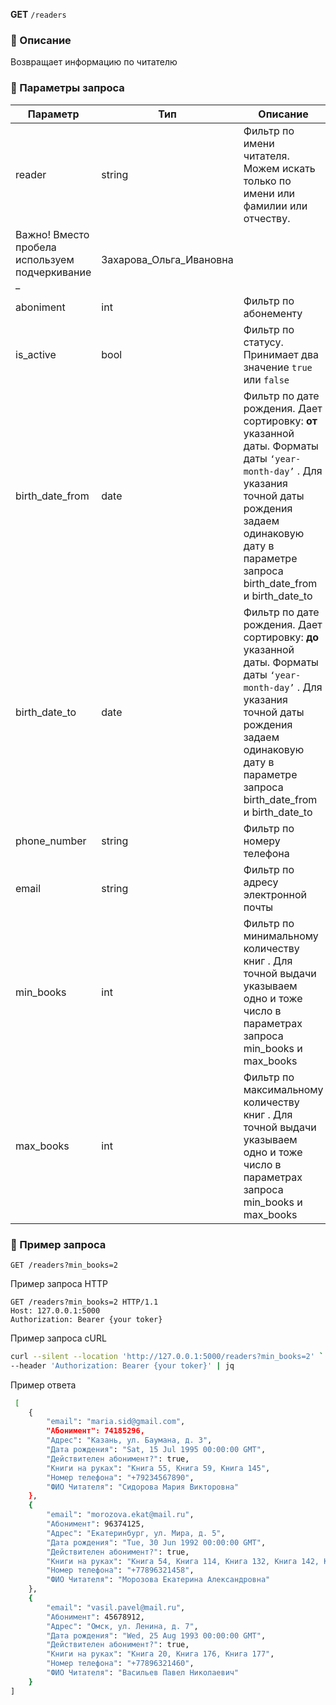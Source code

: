 **GET** `/readers`

### 🔹 Описание

Возвращает информацию по читателю

### 🔹 Параметры запроса

| Параметр | Тип | Описание | Пример запроса |
| --- | --- | --- | --- |
| reader | string | Фильтр по имени читателя. Можем искать только по имени или фамилии или отчеству.
Важно! Вместо пробела используем подчеркивание  _ | Захарова_Ольга_Ивановна |
| aboniment | int | Фильтр по абонементу | 74185296 |
| is_active | bool | Фильтр по статусу. Принимает два значение `true` или `false` | true |
| birth_date_from | date | Фильтр по дате рождения. Дает сортировку: **от** указанной даты. Форматы даты `‘year-month-day’` . Для указания точной даты рождения задаем одинаковую дату в параметре запроса birth_date_from и birth_date_to | 1987-04-14 |
| birth_date_to | date | Фильтр по дате рождения. Дает сортировку: **до** указанной даты. Форматы даты `‘year-month-day’` . Для указания точной даты рождения задаем одинаковую дату в параметре запроса birth_date_from и birth_date_to | 1987-04-14 |
| phone_number | string | Фильтр по номеру телефона | +79234567890 |
| email | string | Фильтр по адресу электронной почты | [maria.sid@gmail.com](mailto:maria.sid@gmail.com) |
| min_books | int | Фильтр по минимальному количеству книг . Для точной выдачи указываем одно и тоже число в параметрах запроса min_books и max_books | 2 |
| max_books | int | Фильтр по максимальному количеству книг . Для точной выдачи указываем одно и тоже число в параметрах запроса min_books и max_books | 3 |

### 🔹 Пример запроса

```
GET /readers?min_books=2
```

Пример запроса HTTP

```
GET /readers?min_books=2 HTTP/1.1
Host: 127.0.0.1:5000
Authorization: Bearer {your toker}
```

Пример запроса cURL

```bash
curl --silent --location 'http://127.0.0.1:5000/readers?min_books=2' `
--header 'Authorization: Bearer {your toker}' | jq
```

Пример ответа

```bash
 [
    {
        "email": "maria.sid@gmail.com",
        "Абонимент": 74185296,
        "Адрес": "Казань, ул. Баумана, д. 3",
        "Дата рождения": "Sat, 15 Jul 1995 00:00:00 GMT",
        "Действителен абонимент?": true,
        "Книги на руках": "Книга 55, Книга 59, Книга 145",
        "Номер телефона": "+79234567890",
        "ФИО Читателя": "Сидорова Мария Викторовна"
    },
    {
        "email": "morozova.ekat@mail.ru",
        "Абонимент": 96374125,
        "Адрес": "Екатеринбург, ул. Мира, д. 5",
        "Дата рождения": "Tue, 30 Jun 1992 00:00:00 GMT",
        "Действителен абонимент?": true,
        "Книги на руках": "Книга 54, Книга 114, Книга 132, Книга 142, Книга 143",
        "Номер телефона": "+77896321458",
        "ФИО Читателя": "Морозова Екатерина Александровна"
    },
    {
        "email": "vasil.pavel@mail.ru",
        "Абонимент": 45678912,
        "Адрес": "Омск, ул. Ленина, д. 7",
        "Дата рождения": "Wed, 25 Aug 1993 00:00:00 GMT",
        "Действителен абонимент?": true,
        "Книги на руках": "Книга 20, Книга 176, Книга 177",
        "Номер телефона": "+77896321460",
        "ФИО Читателя": "Васильев Павел Николаевич"
    }
]
```